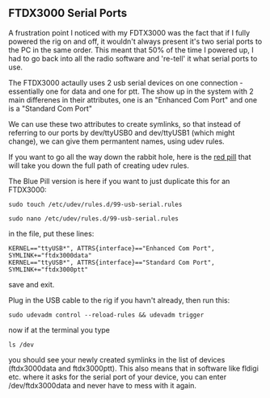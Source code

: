 ## FTDX3000 Serial Ports

A frustration point I noticed with my FDTX3000 was the fact that if I fully powered the rig on and off, it wouldn't always
present it's two serial ports to the PC in the same order. This meant that 50% of the time I powered up, I had to go back into
all the radio software and 're-tell' it what serial ports to use.  

The FTDX3000 actaully uses 2 usb serial devices on one connection - essentially one for data and one for ptt.  The show up in the
system with 2 main differenes in their attributes, one is an "Enhanced Com Port" and one is a "Standard Com Port"

We can use these two attributes to create symlinks, so that instead of referring to our ports by dev/ttyUSB0 and dev/ttyUSB1 (which might change),
we can give them permantent names, using udev rules.

If you want to go all the way down the rabbit hole, here is the [red pill](http://www.reactivated.net/writing_udev_rules.html) that will take you down 
the full path of creating udev rules.

The Blue Pill version is here if you want to just duplicate this for an FTDX3000:

```
sudo touch /etc/udev/rules.d/99-usb-serial.rules

sudo nano /etc/udev/rules.d/99-usb-serial.rules
```

in the file, put these lines:

```
KERNEL=="ttyUSB*", ATTRS{interface}=="Enhanced Com Port", SYMLINK+="ftdx3000data"
KERNEL=="ttyUSB*", ATTRS{interface}=="Standard Com Port",  SYMLINK+="ftdx3000ptt"
```
save and exit.

Plug in the USB cable to the rig if you havn't already, then run this:

```
sudo udevadm control --reload-rules && udevadm trigger
```
now if at the terminal you type
```
ls /dev
```
you should see your newly created symlinks in the list of devices (ftdx3000data and ftdx3000ptt).
This also means that in software like fldigi etc. where it asks for the serial port of your device, you can enter /dev/ftdx3000data and never have to mess with it again.



